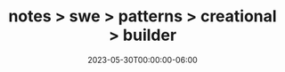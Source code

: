 ---
title: "notes > swe > patterns > creational > builder"
date: "2023-05-30T00:00:00-06:00"
draft: true
---